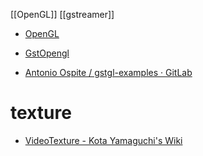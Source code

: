 [[OpenGL]]
[[gstreamer]]

- [OpenGL](https://gstreamer.freedesktop.org/documentation/additional/design/opengl.html?gi-language=c)
- [GstOpengl](https://gstreamer.freedesktop.org/documentation/opengl/index.html?gi-language=c)

- [Antonio Ospite / gstgl-examples · GitLab](https://gitlab.collabora.com/ao2/gstgl-examples)

# texture
- [VideoTexture - Kota Yamaguchi's Wiki](http://ishikawa-vision.org/~kyamagu/cgi-bin/moin.cgi/VideoTexture/)
